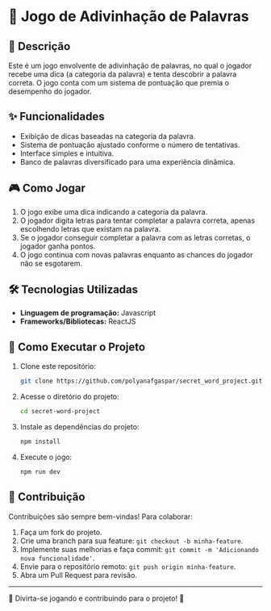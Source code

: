 # 🎯 Jogo de Adivinhação de Palavras

## 📌 Descrição

Este é um jogo envolvente de adivinhação de palavras, no qual o jogador recebe uma dica (a categoria da palavra) e tenta descobrir a palavra correta. O jogo conta com um sistema de pontuação que premia o desempenho do jogador.

## ✨ Funcionalidades

- Exibição de dicas baseadas na categoria da palavra.
- Sistema de pontuação ajustado conforme o número de tentativas.
- Interface simples e intuitiva.
- Banco de palavras diversificado para uma experiência dinâmica.

## 🎮 Como Jogar

1. O jogo exibe uma dica indicando a categoria da palavra.
2. O jogador digita letras para tentar completar a palavra correta, apenas escolhendo letras que existam na palavra.
3. Se o jogador conseguir completar a palavra com as letras corretas, o jogador ganha pontos.
4. O jogo continua com novas palavras enquanto as chances do jogador não se esgotarem.

## 🛠️ Tecnologias Utilizadas

- **Linguagem de programação:** Javascript
- **Frameworks/Bibliotecas:** ReactJS

## 🚀 Como Executar o Projeto

1. Clone este repositório:
   ```sh
   git clone https://github.com/polyanafgaspar/secret_word_project.git
   ```
2. Acesse o diretório do projeto:
   ```sh
   cd secret-word-project
   ```
3. Instale as dependências do projeto:
   ```sh
   npm install
   ```
4. Execute o jogo:
   ```sh
   npm run dev
   ```

## 🤝 Contribuição

Contribuições são sempre bem-vindas! Para colaborar:

1. Faça um fork do projeto.
2. Crie uma branch para sua feature: `git checkout -b minha-feature`.
3. Implemente suas melhorias e faça commit: `git commit -m 'Adicionando nova funcionalidade'`.
4. Envie para o repositório remoto: `git push origin minha-feature`.
5. Abra um Pull Request para revisão.

---

🎉 Divirta-se jogando e contribuindo para o projeto! 🚀

